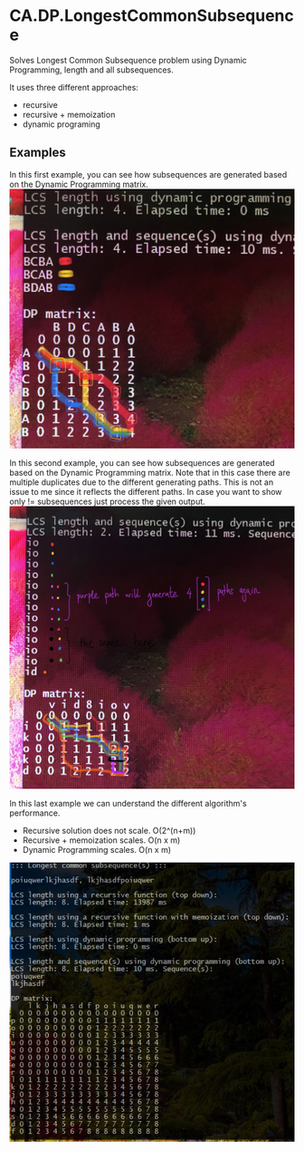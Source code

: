 # CA.DP.LongestCommonSubsequence
Solves Longest Common Subsequence problem using Dynamic Programming, length and all subsequences.

It uses three different approaches:
* recursive
* recursive + memoization
* dynamic programing

## Examples

In this first example, you can see how subsequences are generated based on the Dynamic Programming matrix.
<img src="./example_01.jpeg">

In this second example, you can see how subsequences are generated based on the Dynamic Programming matrix.
Note that in this case there are multiple duplicates due to the different generating paths.
This is not an issue to me since it reflects the different paths. In case you want to show only != subsequences
just process the given output.
<img src="./example_02.jpeg">

In this last example we can understand the different algorithm's performance.
* Recursive solution does not scale. O(2^(n+m))
* Recursive + memoization scales. O(n x m)
* Dynamic Programming scales. O(n x m)
<img src="./example_03.jpeg">
